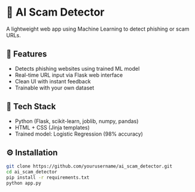 # 🧠 AI Scam Detector

A lightweight web app using Machine Learning to detect phishing or scam URLs.

## 🚀 Features
- Detects phishing websites using trained ML model
- Real-time URL input via Flask web interface
- Clean UI with instant feedback
- Trainable with your own dataset

## 🧩 Tech Stack
- Python (Flask, scikit-learn, joblib, numpy, pandas)
- HTML + CSS (Jinja templates)
- Trained model: Logistic Regression (98% accuracy)

## ⚙️ Installation
```bash
git clone https://github.com/yourusername/ai_scam_detector.git
cd ai_scam_detector
pip install -r requirements.txt
python app.py
